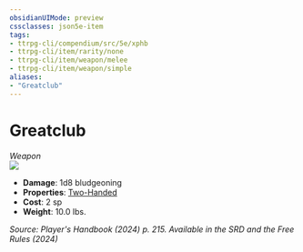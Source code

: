 ```yaml
---
obsidianUIMode: preview
cssclasses: json5e-item
tags:
- ttrpg-cli/compendium/src/5e/xphb
- ttrpg-cli/item/rarity/none
- ttrpg-cli/item/weapon/melee
- ttrpg-cli/item/weapon/simple
aliases: 
- "Greatclub"
---
```

# Greatclub
*Weapon*  
![](items/XPHB/Greatclub.webp#right)

- **Damage**: 1d8 bludgeoning
- **Properties**: [Two-Handed](/3-Mechanics/CLI/item-properties.md#Two-Handed)
- **Cost**: 2 sp
- **Weight**: 10.0 lbs.

*Source: Player's Handbook (2024) p. 215. Available in the <span title='Systems Reference Document (5.2)'>SRD</span> and the Free Rules (2024)*